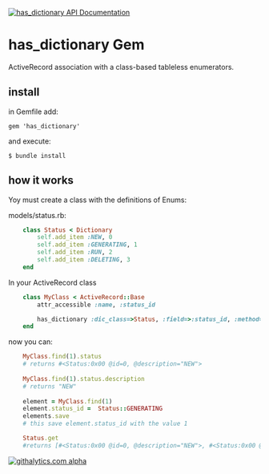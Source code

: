 [![has_dictionary API Documentation](https://www.omniref.com/ruby/gems/has_dictionary.png)](https://www.omniref.com/ruby/gems/has_dictionary)

# has_dictionary Gem

ActiveRecord association with a class-based tableless enumerators.

## install

in Gemfile add:

	gem 'has_dictionary'

and execute:

	$ bundle install

## how it works

Yoy must create a class with the definitions of Enums:

models/status.rb:
```ruby
	class Status < Dictionary
	    self.add_item :NEW, 0
	    self.add_item :GENERATING, 1
	    self.add_item :RUN, 2
	    self.add_item :DELETING, 3
	end
```

In your ActiveRecord class

```ruby
	class MyClass < ActiveRecord::Base
   		attr_accessible :name, :status_id

   		has_dictionary :dic_class=>Status, :field=>:status_id, :method=>'status'
	end
```

now you can:

```ruby
	MyClass.find(1).status
	# returns #<Status:0x00 @id=0, @description="NEW">
	
	MyClass.find(1).status.description
	# returns "NEW"
	
	element = MyClass.find(1)
	element.status_id =  Status::GENERATING
	elements.save
	# this save element.status_id with the value 1

	Status.get
	#returns [#<Status:0x00 @id=0, @description="NEW">, #<Status:0x00 @id=1, @description="GENERATING">, #<Status:0x00 @id=2, @description="RUN">, #<Status:0x00 @id=3, @description="DELETING">] 
```
[![githalytics.com alpha](https://cruel-carlota.pagodabox.com/523c8b815571903a88c84530ccfeb23b "githalytics.com")](http://githalytics.com/aloon/has_dictionary)
